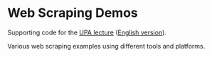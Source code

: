 # Web Scraping Demos

Supporting code for the [UPA lecture](https://github.com/DIFS-Teaching/slides/tree/main/upa/webscraping) ([English version](https://github.com/DIFS-Teaching/slides/tree/main/en/webscraping)).

Various web scraping examples using different tools and platforms.
